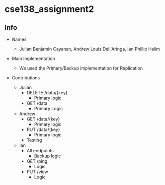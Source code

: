 # cse138_assignment2

## Info

- Names
    - Julian Benjamin Cayanan, Andrew Louis Dell'Aringa, Ian Phillip Halim

- Main Implementation
    - We used the Primary/Backup implementation for Replication
- Contributions
    - Julian
        - DELETE /data/{key}
            - Primary logic
        - GET /data
            - Primary Logic
    - Andrew
        - GET /data/{key}
            - Primary logic
        - PUT /data/{key}
            - Primary logic
        - Testing
    - Ian
        - All endpoints
            - Backup logic
        - GET /ping
            - Logic
        - PUT /view
            - Logic